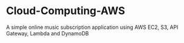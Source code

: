 # Cloud-Computing-AWS
A simple online music subscription application using AWS EC2, S3, API Gateway, Lambda and DynamoDB
